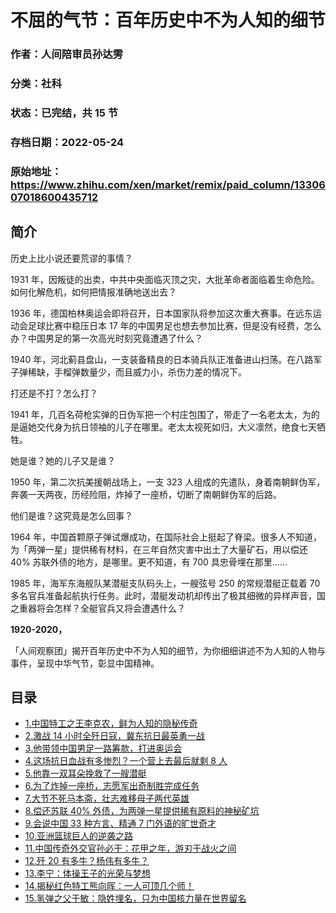 # 不屈的气节：百年历史中不为人知的细节

### 作者：人间陪审员孙达雱

### 分类：社科

### 状态：已完结，共 15 节

### 存档日期：2022-05-24

### 原始地址：https://www.zhihu.com/xen/market/remix/paid_column/1330607018600435712


## 简介
历史上比小说还要荒谬的事情？


1931 年，因叛徒的出卖，中共中央面临灭顶之灾，大批革命者面临着生命危险。如何化解危机，如何把情报准确地送出去？


1936 年，德国柏林奥运会即将召开，日本国家队将参加这次重大赛事。在远东运动会足球比赛中稳压日本 17 年的中国男足也想去参加比赛，但是没有经费，怎么办？中国男足的第一次高光时刻究竟遭遇了什么？


1940 年，河北蓟县盘山，一支装备精良的日本骑兵队正准备进山扫荡。在八路军子弹稀缺，手榴弹数量少，而且威力小，杀伤力差的情况下。


打还是不打？怎么打？


1941 年，几百名荷枪实弹的日伪军把一个村庄包围了，带走了一名老太太，为的是逼她交代身为抗日领袖的儿子在哪里。老太太视死如归，大义凛然，绝食七天牺牲。


她是谁？她的儿子又是谁？ 


1950 年，第二次抗美援朝战场上，一支 323 人组成的先遣队，身着南朝鲜伪军，奔袭一天两夜，历经险阻，炸掉了一座桥，切断了南朝鲜伪军的后路。


他们是谁？这究竟是怎么回事？ 


1964 年，中国首颗原子弹试爆成功，在国际社会上挺起了脊梁。很多人不知道，为「两弹一星」提供稀有材料，在三年自然灾害中出土了大量矿石，用以偿还 40% 苏联外债的地方，是哪里。更不知道，有 700 具忠骨埋在那里......


1985 年，海军东海舰队某潜艇支队码头上，一艘弦号 250 的常规潜艇正载着 70 多名官兵准备起航执行任务。此时，潜艇发动机却传出了极其细微的异样声音，国之重器将会怎样？全艇官兵又将会遭遇什么？


**1920-2020，**


「人间观察团」揭开百年历史中不为人知的细节，为你细细讲述不为人知的人物与事件，呈现中华气节，彰显中国精神。




## 目录
- [1.中国特工之王李克农，鲜为人知的隐秘传奇](1.中国特工之王李克农，鲜为人知的隐秘传奇.md)
- [2.激战 14 小时全歼日寇，冀东抗日最英勇一战](2.激战%2014%20小时全歼日寇，冀东抗日最英勇一战.md)
- [3.他带领中国男足一路筹款，打进奥运会](3.他带领中国男足一路筹款，打进奥运会.md)
- [4.这场抗日血战有多惨烈？一个营上去最后就剩 8 人](4.这场抗日血战有多惨烈？一个营上去最后就剩%208%20人.md)
- [5.他靠一双耳朵挽救了一艘潜艇](5.他靠一双耳朵挽救了一艘潜艇.md)
- [6.为了炸掉一座桥，志愿军出奇制胜完成任务](6.为了炸掉一座桥，志愿军出奇制胜完成任务.md)
- [7.大节不死马本斋，壮志难移母子两代英雄](7.大节不死马本斋，壮志难移母子两代英雄.md)
- [8.偿还苏联 40% 外债，为两弹一星提供稀有原料的神秘矿坑](8.偿还苏联%2040%%20外债，为两弹一星提供稀有原料的神秘矿坑.md)
- [9.会说中国 33 种方言、精通 7 门外语的旷世奇才](9.会说中国%2033%20种方言、精通%207%20门外语的旷世奇才.md)
- [10.亚洲篮球巨人的逆袭之路](10.亚洲篮球巨人的逆袭之路.md)
- [11.中国传奇外交官孙必干：花甲之年，游刃于战火之间](11.中国传奇外交官孙必干：花甲之年，游刃于战火之间.md)
- [12.歼 20 有多牛？杨伟有多牛？](12.歼%2020%20有多牛？杨伟有多牛？.md)
- [13.李宁：体操王子的光荣与梦想](13.李宁：体操王子的光荣与梦想.md)
- [14.揭秘红色特工熊向晖：一人可顶几个师！](14.揭秘红色特工熊向晖：一人可顶几个师！.md)
- [15.氢弹之父于敏：隐姓埋名，只为中国核力量在世界留名](15.氢弹之父于敏：隐姓埋名，只为中国核力量在世界留名.md)
